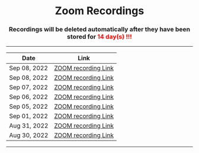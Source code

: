 <h1 align="center"> Zoom Recordings </h1>

<h3 align="center"> Recordings will be deleted automatically after they have been stored for <span style="color:red"> 14 day(s) !!!</span></h3>

---

<div align="center">

|     Date       |                                                            Link                                                                                |
| -------------- | :--------------------------------------------------------------------------------------------------------------------------------------------: |
| Sep 08, 2022   |  [ZOOM recording  Link](https://us02web.zoom.us/rec/share/x9bSeNFfeirkCgvQwRnzuul6Ie8uWIh4-NfeEODuROVncEanTvAZEOUE6oANccz9.UNHdLzdWyllS7--T)   |
| Sep 08, 2022   |  [ZOOM recording  Link](https://us02web.zoom.us/rec/share/lyobrh_QiUa9GBp162XST5zoWr9H4VJbrrDAZ948xhmrcs7hJ_xZ7Cx0DeRh5erY.PE5eul7Dmyzsv2d9)   |
| Sep 07, 2022   |  [ZOOM recording  Link](https://us02web.zoom.us/rec/share/pK5nH1ZOMxR9KZxS6f5ptNSC2uvYIsCk6Jt2vsFeVBKcYhrZbEhCgUWO2DcJ12aH._0AQnpgmYgR_ZsS6)   |
| Sep 06, 2022   |  [ZOOM recording  Link](https://us02web.zoom.us/rec/share/9k_h9PJo52q9fG3VKnA98Fb-X79uNKWocPO_iWdhRuCGlRDk5YGGFNuhD4Y-hQs.o54YXA4g_nkO-fxS)    |
| Sep 05, 2022   |  [ZOOM recording  Link](https://us02web.zoom.us/rec/share/ivGg6hWeJORFuXuFLrNb_CixWAUY2Dy090FQYR0mzSX0_kH6JQqx0PISBGq80luG.PD98qv8hfwutK4cD)   |
| Sep 01, 2022   |  [ZOOM recording  Link](https://us02web.zoom.us/rec/share/He-RAinFPddCO6yg-IZxk-STcXCdQml1KFKInZa6XmilPiVNWV3iEeZeroyqIPqe.BOfy01G8VhGegt1E)   |
| Aug 31, 2022   |  [ZOOM recording  Link](https://us02web.zoom.us/rec/share/GGHqQ1j3ElJCIrvd7Plwm2LkCqGacNgOc0LeQEegyq0WpSBZxSqGCF1Ffr6ojOs.0NhZnn3Rvqug5Jje)    |
| Aug 30, 2022   |  [ZOOM recording  Link](https://us02web.zoom.us/rec/share/bM3nTrcDXZAQ1speWQIAZs4JwUOd0DFcrdaDkJ8B4bKVq8eGbYKImXD-VRukusrv.9y5MjtmXmE-XWDna)   |

</div>

---
